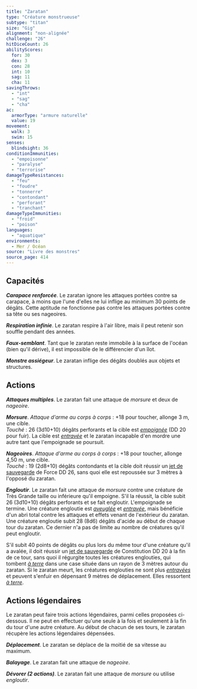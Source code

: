 ```yaml
---
title: "Zaratan"
type: "Créature monstrueuse"
subtype: "titan"
size: "Gig"
alignment: "non-alignée"
challenge: "26"
hitDiceCount: 26
abilityScores:
  for: 30
  dex: 3
  con: 28
  int: 10
  sag: 11
  cha: 11
savingThrows:
  - "int"
  - "sag"
  - "cha"
ac:
  armorType: "armure naturelle"
  value: 19
movement:
  walk: 3
  swim: 15
senses:
  blindsight: 36
conditionImmunities:
  - "empoisonne"
  - "paralyse"
  - "terrorise"
damageTypeResistances:
  - "feu"
  - "foudre"
  - "tonnerre"
  - "contondant"
  - "perforant"
  - "tranchant"
damageTypeImmunities:
  - "froid"
  - "poison"
languages:
  - "aquatique"
environments:
  - Mer / Océan
source: "Livre des monstres"
source_page: 414
---
```

## Capacités
_**Carapace renforcée**_. Le zaratan ignore les attaques portées contre sa carapace, à moins que l'une d'elles ne lui inflige au minimum 30 points de dégâts. Cette aptitude ne fonctionne pas contre les attaques portées contre sa tête ou ses nageoires.

_**Respiration infinie**_. Le zaratan respire à l'air libre, mais il peut retenir son souffle pendant des années.

_**Faux-semblant**_. Tant que le zaratan reste immobile à la surface de l'océan (bien qu'il dérive), il est impossible de le différencier d'un îlot.

_**Monstre assiégeur**_. Le zaratan inflige des dégâts doublés aux objets et structures.

## Actions
_**Attaques multiples**_. Le zaratan fait une attaque de _morsure_ et deux de _nageoire_.

_**Morsure**_. _Attaque d'arme au corps à corps_ : +18 pour toucher, allonge 3 m, une cible.  
_Touché_ : 26 (3d10+10) dégâts perforants et la cible est [_empoignée_](/gerer-la-sante-du-personnage/#empoigne) (DD 20 pour fuir). La cible est [_entravée_](/gerer-la-sante-du-personnage/#entrave) et le zaratan incapable d'en mordre une autre tant que l'empoignade se poursuit.

_**Nageoires**_. _Attaque d'arme au corps à corps_ : +18 pour toucher, allonge 4,50 m, une cible.  
_Touché_ : 19 (2d8+10) dégâts contondants et la cible doit réussir un [jet de sauvegarde](/utiliser-les-caracteristiques/#jets-de-sauvegarde) de Force DD 26, sans quoi elle est repoussée sur 3 mètres à l'opposé du zaratan.

_**Engloutir**_. Le zaratan fait une attaque de _morsure_ contre une créature de Très Grande taille ou inférieure qu'il empoigne. S'il la réussit, la cible subit 26 (3d10+10) dégâts perforants et se fait engloutir. L'empoignade se termine. Une créature engloutie est [_aveuglée_](/gerer-la-sante-du-personnage/#aveugle) et [_entravée_](/gerer-la-sante-du-personnage/#entrave), mais bénéficie d'un abri total contre les attaques et effets venant de l'extérieur du zaratan. Une créature engloutie subit 28 (8d6) dégâts d'acide au début de chaque tour du zaratan. Ce dernier n'a pas de limite au nombre de créatures qu'il peut engloutir.

S'il subit 40 points de dégâts ou plus lors du même tour d'une créature qu'il a avalée, il doit réussir un [jet de sauvegarde](/utiliser-les-caracteristiques/#jets-de-sauvegarde) de Constitution DD 20 à la fin de ce tour, sans quoi il régurgite toutes les créatures englouties, qui tombent [_à terre_](/gerer-la-sante-du-personnage/#a-terre) dans une case située dans un rayon de 3 mètres autour du zaratan. Si le zaratan meurt, les créatures englouties ne sont plus [_entravées_](/gerer-la-sante-du-personnage/#entrave) et peuvent s'enfuir en dépensant 9 mètres de déplacement. Elles ressortent [_à terre_](/gerer-la-sante-du-personnage/#a-terre).

## Actions légendaires
Le zaratan peut faire trois actions légendaires, parmi celles proposées ci-dessous. Il ne peut en effectuer qu'une seule à la fois et seulement à la fin du tour d'une autre créature. Au début de chacun de ses tours, le zaratan récupère les actions légendaires dépensées.

_**Déplacement**_. Le zaratan se déplace de la moitié de sa vitesse au maximum.

_**Balayage**_. Le zaratan fait une attaque de _nageoire_.

_**Dévorer (2 actions)**_. Le zaratan fait une attaque de _morsure_ ou utilise _engloutir_.
